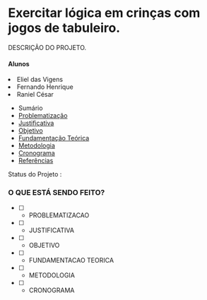 # Exercitar lógica em crinças com jogos de tabuleiro.

<p>
    DESCRIÇÃO DO PROJETO.
</p>

<h4>Alunos</h4>
    <li>Eliel das Vigens</li>
    <li>Fernando Henrique</li>
    <li>Raniel César</li>

<ul>
    <li>Sumário</li>
    <li><a href="01-PROBLEMATIZACAO.md">Problematização</a></li>
    <li><a href="02-JUSTIFICATIVA.md">Justificativa</a></li>
    <li><a href="03-OBJETIVO.md">Objetivo</a></li>
    <li><a href="04-FUNDAMENTACAO-TEORICA.md">Fundamentação Teórica</a></li>
    <li><a href="05-METODOLOGIA.md">Metodologia</a></li>
    <li><a href="06-CRONOGRAMA.md">Cronograma</a></li>
    <li><a href="REFERENCIAS.md">Referências</a></li>
</ul>

Status do Projeto : 

### O QUE ESTÁ SENDO FEITO?

- [ ] - PROBLEMATIZACAO
- [ ] - JUSTIFICATIVA
- [ ] - OBJETIVO
- [ ] - FUNDAMENTACAO TEORICA
- [ ] - METODOLOGIA
- [ ] - CRONOGRAMA



